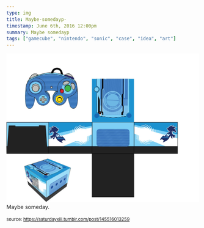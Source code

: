 ```yaml
---
type: img
title: Maybe-somedayp-
timestamp: June 6th, 2016 12:00pm
summary: Maybe somedayp 
tags: ["gamecube", "nintendo", "sonic", "case", "idea", "art"]
---
```

<img src="../media/145516013259.jpg"/>
                                                                                          <div class="caption">
Maybe someday.
 
                                    
                
                
                
                
                                
<small>source: https://saturdayxiii.tumblr.com/post/145516013259</small>
